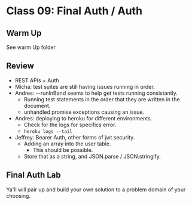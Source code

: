 # Class 09: Final Auth / Auth

## Warm Up

See warm Up folder

## Review

* REST APIs + Auth
* Micha: test suites are still having issues running in order.
* Andres: --runInBand seems to help get tests running consistantly.
  * Running test statements in the order that they are written in the document.
  * unhandled promise exceptions causing an issue.
* Andres: deploying to heroku for different environments.
  * Check for the logs for specifics error.
  * `heroku logs --tail`
* Jeffrey: Bearer Auth, other forms of jwt security.
  * Adding an array into the user table.
    * This should be possible.
  * Store that as a string, and JSON.parse / JSON.stringify.

## Final Auth Lab

Ya'll will pair up and build your own solution to a problem domain of your choosing.
